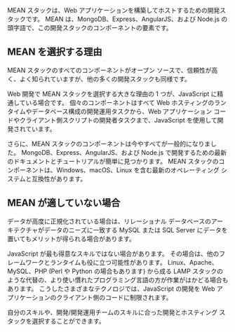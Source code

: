 MEAN スタックは、Web アプリケーションを構築してホストするための開発スタックです。 MEAN は、MongoDB、Express、AngularJS、および Node.js の頭字語で、この開発スタックのコンポーネントの要素です。

## <a name="why-would-i-pick-mean"></a>MEAN を選択する理由

MEAN スタックのすべてのコンポーネントがオープン ソースで、信頼性が高く、よく知られていますが、他の多くの開発スタックも同様です。 

Web 開発で MEAN スタックを選択する大きな理由の 1 つが、JavaScript に精通している場合です。 個々のコンポーネントはすべて Web ホスティングのランタイムやデータベース構成の開発運用タスクから、Web アプリケーション コードやクライアント側スクリプトの開発者タスクまで、JavaScript を使用して開発されています。

さらに、MEAN スタックのコンポーネントは今やすべてが一般的になりました。 MongoDB、Express、AngularJS、および Node.js で開発するための最新のドキュメントとチュートリアルが簡単に見つかります。 MEAN スタックのコンポーネントは、Windows、macOS、Linux を含む最新のオペレーティング システムと互換性があります。 

## <a name="why-might-mean-not-be-right-for-me"></a>MEAN が適していない場合

データが高度に正規化されている場合は、リレーショナル データベースのアーキテクチャがデータのニーズに一致する MySQL または SQL Server にデータを置いてもメリットが得られる場合があります。

JavaScript が最も得意なスキルではない場合があります。 その場合は、他のフレームワークとランタイムも役に立つ可能性があります。 Linux、Apache、MySQL、PHP (Perl や Python の場合もあります) から成る LAMP スタックのような代替の、より使い慣れたプログラミング言語の方が作業がはかどる場合もあります。 こうしたさまざまなテクノロジでは、JavaScript の開発を Web アプリケーションのクライアント側のコードに制限されます。

自分のスキルや、開発/開発運用チームのスキルに合った開発とホスティング スタックを選択することができます。